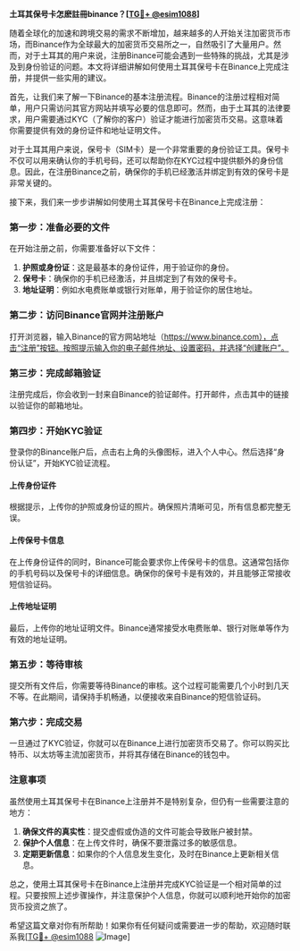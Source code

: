 **土耳其保号卡怎麽註冊binance？[[TG💪+ @esim1088](https://t.me/s/esim1088)]**

随着全球化的加速和跨境交易的需求不断增加，越来越多的人开始关注加密货币市场，而Binance作为全球最大的加密货币交易所之一，自然吸引了大量用户。然而，对于土耳其的用户来说，注册Binance可能会遇到一些特殊的挑战，尤其是涉及到身份验证的问题。本文将详细讲解如何使用土耳其保号卡在Binance上完成注册，并提供一些实用的建议。

首先，让我们来了解一下Binance的基本注册流程。Binance的注册过程相对简单，用户只需访问其官方网站并填写必要的信息即可。然而，由于土耳其的法律要求，用户需要通过KYC（了解你的客户）验证才能进行加密货币交易。这意味着你需要提供有效的身份证件和地址证明文件。

对于土耳其用户来说，保号卡（SIM卡）是一个非常重要的身份验证工具。保号卡不仅可以用来确认你的手机号码，还可以帮助你在KYC过程中提供额外的身份信息。因此，在注册Binance之前，确保你的手机已经激活并绑定到有效的保号卡是非常关键的。

接下来，我们来一步步讲解如何使用土耳其保号卡在Binance上完成注册：

### 第一步：准备必要的文件

在开始注册之前，你需要准备好以下文件：

1. **护照或身份证**：这是最基本的身份证件，用于验证你的身份。
2. **保号卡**：确保你的手机已经激活，并且绑定到了有效的保号卡。
3. **地址证明**：例如水电费账单或银行对账单，用于验证你的居住地址。

### 第二步：访问Binance官网并注册账户

打开浏览器，输入Binance的官方网站地址（https://www.binance.com），点击“注册”按钮。按照提示输入你的电子邮件地址、设置密码，并选择“创建账户”。

### 第三步：完成邮箱验证

注册完成后，你会收到一封来自Binance的验证邮件。打开邮件，点击其中的链接以验证你的邮箱地址。

### 第四步：开始KYC验证

登录你的Binance账户后，点击右上角的头像图标，进入个人中心。然后选择“身份认证”，开始KYC验证流程。

#### 上传身份证件

根据提示，上传你的护照或身份证的照片。确保照片清晰可见，所有信息都完整无误。

#### 上传保号卡信息

在上传身份证件的同时，Binance可能会要求你上传保号卡的信息。这通常包括你的手机号码以及保号卡的详细信息。确保你的保号卡是有效的，并且能够正常接收短信验证码。

#### 上传地址证明

最后，上传你的地址证明文件。Binance通常接受水电费账单、银行对账单等作为有效的地址证明。

### 第五步：等待审核

提交所有文件后，你需要等待Binance的审核。这个过程可能需要几个小时到几天不等。在此期间，请保持手机畅通，以便接收来自Binance的短信验证码。

### 第六步：完成交易

一旦通过了KYC验证，你就可以在Binance上进行加密货币交易了。你可以购买比特币、以太坊等主流加密货币，并将其存储在Binance的钱包中。

### 注意事项

虽然使用土耳其保号卡在Binance上注册并不是特别复杂，但仍有一些需要注意的地方：

1. **确保文件的真实性**：提交虚假或伪造的文件可能会导致账户被封禁。
2. **保护个人信息**：在上传文件时，确保不要泄露过多的敏感信息。
3. **定期更新信息**：如果你的个人信息发生变化，及时在Binance上更新相关信息。

总之，使用土耳其保号卡在Binance上注册并完成KYC验证是一个相对简单的过程。只要按照上述步骤操作，并注意保护个人信息，你就可以顺利地开始你的加密货币投资之旅了。

希望这篇文章对你有所帮助！如果你有任何疑问或需要进一步的帮助，欢迎随时联系我[[TG💪+ @esim1088](https://t.me/s/esim1088) ![Image](https://i.postimg.cc/4NQfJmqS/Snipaste-2025-05-13-00-14-12.png)]